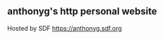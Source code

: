 anthonyg's http personal website
--------------------------------

Hosted by SDF
https://anthonyg.sdf.org

